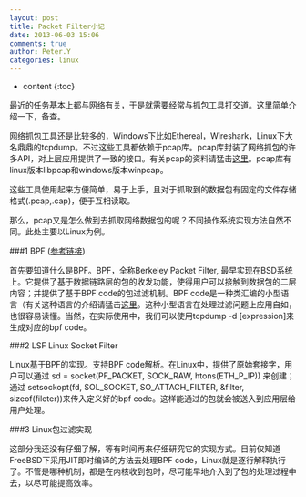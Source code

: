 ```yaml
---
layout: post
title: Packet Filter小记
date: 2013-06-03 15:06
comments: true
author: Peter.Y
categories: linux
---
```


* content
{:toc}

最近的任务基本上都与网络有关，于是就需要经常与抓包工具打交道。这里简单介绍一下，备查。

网络抓包工具还是比较多的，Windows下比如Ethereal，Wireshark，Linux下大名鼎鼎的tcpdump。不过这些工具都依赖于pcap库。pcap库封装了网络抓包的许多API，对上层应用提供了一致的接口。有关pcap的资料请猛击[这里](http://en.wikipedia.org/wiki/Pcap)</a>。pcap库有linux版本libpcap和windows版本winpcap。

这些工具使用起来方便简单，易于上手，且对于抓取到的数据包有固定的文件存储格式(.pcap,.cap)，便于互相读取。

那么，pcap又是怎么做到去抓取网络数据包的呢？不同操作系统实现方法自然不同。此处主要以Linux为例。

###1 BPF ([参考链接](http://zh.wikipedia.org/wiki/))

首先要知道什么是BPF。BPF，全称Berkeley Packet Filter, 最早实现在BSD系统上。它提供了基于数据链路层的包的收发功能，使得用户可以接触到数据包的二层内容；并提供了基于BPF code的包过滤机制。BPF code是一种类汇编的小型语言（有关这种语言的介绍请猛击[这里](http://www.gsp.com/cgi-bin/man.cgi?topic=bpf)。这种小型语言在处理过滤问题上应用自如，也很容易读懂。当然，在实际使用中，我们可以使用tcpdump -d [expression]来生成对应的bpf code。

###2 LSF Linux Socket Filter

Linux基于BPF的实现。支持BPF code解析。在Linux中，提供了原始套接字，用户可以通过 sd = socket(PF_PACKET, SOCK_RAW, htons(ETH_P_IP)) 来创建；通过 setsockopt(fd, SOL_SOCKET, SO_ATTACH_FILTER, &filter, sizeof(fileter))来传入定义好的bpf code。这样能通过的包就会被送入到应用层给用户处理。

###3 Linux包过滤实现

这部分我还没有仔细了解，等有时间再来仔细研究它的实现方式。目前仅知道FreeBSD下采用JIT即时编译的方法去处理BPF code，Linux就是逐行解释执行了。不管是哪种机制，都是在内核收到包时，尽可能早地介入到了包的处理过程中去，以尽可能提高效率。
